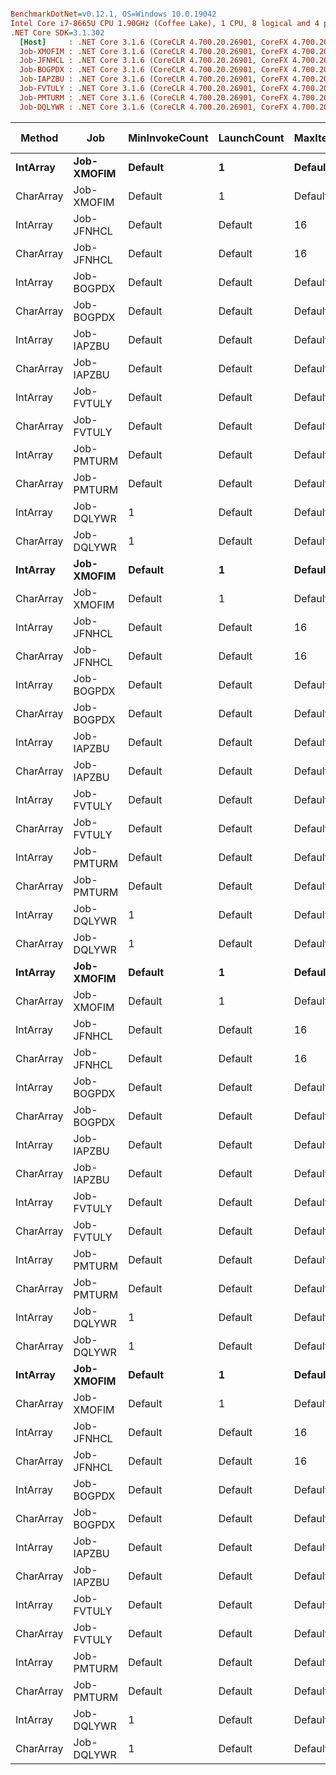``` ini

BenchmarkDotNet=v0.12.1, OS=Windows 10.0.19042
Intel Core i7-8665U CPU 1.90GHz (Coffee Lake), 1 CPU, 8 logical and 4 physical cores
.NET Core SDK=3.1.302
  [Host]     : .NET Core 3.1.6 (CoreCLR 4.700.20.26901, CoreFX 4.700.20.31603), X64 RyuJIT
  Job-XMOFIM : .NET Core 3.1.6 (CoreCLR 4.700.20.26901, CoreFX 4.700.20.31603), X64 RyuJIT
  Job-JFNHCL : .NET Core 3.1.6 (CoreCLR 4.700.20.26901, CoreFX 4.700.20.31603), X64 RyuJIT
  Job-BOGPDX : .NET Core 3.1.6 (CoreCLR 4.700.20.26901, CoreFX 4.700.20.31603), X64 RyuJIT
  Job-IAPZBU : .NET Core 3.1.6 (CoreCLR 4.700.20.26901, CoreFX 4.700.20.31603), X64 RyuJIT
  Job-FVTULY : .NET Core 3.1.6 (CoreCLR 4.700.20.26901, CoreFX 4.700.20.31603), X64 RyuJIT
  Job-PMTURM : .NET Core 3.1.6 (CoreCLR 4.700.20.26901, CoreFX 4.700.20.31603), X64 RyuJIT
  Job-DQLYWR : .NET Core 3.1.6 (CoreCLR 4.700.20.26901, CoreFX 4.700.20.31603), X64 RyuJIT


```
|    Method |        Job | MinInvokeCount | LaunchCount | MaxIterationCount | MaxWarmupIterationCount | MinIterationCount | MinWarmupIterationCount | WarmupCount |   N |       Mean |     Error |     StdDev |     Median |  Gen 0 | Gen 1 | Gen 2 | Allocated |
|---------- |----------- |--------------- |------------ |------------------ |------------------------ |------------------ |------------------------ |------------ |---- |-----------:|----------:|-----------:|-----------:|-------:|------:|------:|----------:|
|  **IntArray** | **Job-XMOFIM** |        **Default** |           **1** |           **Default** |                 **Default** |           **Default** |                 **Default** |     **Default** |   **0** |   **3.935 ns** | **0.2029 ns** |  **0.2566 ns** |   **3.808 ns** | **0.0057** |     **-** |     **-** |      **24 B** |
| CharArray | Job-XMOFIM |        Default |           1 |           Default |                 Default |           Default |                 Default |     Default |   0 |   4.228 ns | 0.1536 ns |  0.1199 ns |   4.193 ns | 0.0057 |     - |     - |      24 B |
|  IntArray | Job-JFNHCL |        Default |     Default |                16 |                 Default |           Default |                 Default |     Default |   0 |   3.836 ns | 0.0734 ns |  0.0651 ns |   3.838 ns | 0.0057 |     - |     - |      24 B |
| CharArray | Job-JFNHCL |        Default |     Default |                16 |                 Default |           Default |                 Default |     Default |   0 |   3.809 ns | 0.1011 ns |  0.0945 ns |   3.802 ns | 0.0057 |     - |     - |      24 B |
|  IntArray | Job-BOGPDX |        Default |     Default |           Default |                       7 |           Default |                 Default |     Default |   0 |   4.167 ns | 0.0743 ns |  0.0695 ns |   4.192 ns | 0.0057 |     - |     - |      24 B |
| CharArray | Job-BOGPDX |        Default |     Default |           Default |                       7 |           Default |                 Default |     Default |   0 |   4.206 ns | 0.1188 ns |  0.1053 ns |   4.230 ns | 0.0057 |     - |     - |      24 B |
|  IntArray | Job-IAPZBU |        Default |     Default |           Default |                 Default |                 1 |                 Default |     Default |   0 |   4.126 ns | 0.1813 ns |  0.0281 ns |   4.130 ns | 0.0057 |     - |     - |      24 B |
| CharArray | Job-IAPZBU |        Default |     Default |           Default |                 Default |                 1 |                 Default |     Default |   0 |   4.209 ns | 0.1462 ns |  0.0380 ns |   4.215 ns | 0.0057 |     - |     - |      24 B |
|  IntArray | Job-FVTULY |        Default |     Default |           Default |                 Default |           Default |                       1 |     Default |   0 |   4.204 ns | 0.1120 ns |  0.1047 ns |   4.232 ns | 0.0057 |     - |     - |      24 B |
| CharArray | Job-FVTULY |        Default |     Default |           Default |                 Default |           Default |                       1 |     Default |   0 |   4.171 ns | 0.0735 ns |  0.0652 ns |   4.189 ns | 0.0057 |     - |     - |      24 B |
|  IntArray | Job-PMTURM |        Default |     Default |           Default |                 Default |           Default |                 Default |           1 |   0 |   3.801 ns | 0.0699 ns |  0.0583 ns |   3.810 ns | 0.0057 |     - |     - |      24 B |
| CharArray | Job-PMTURM |        Default |     Default |           Default |                 Default |           Default |                 Default |           1 |   0 |   4.199 ns | 0.1028 ns |  0.0962 ns |   4.202 ns | 0.0057 |     - |     - |      24 B |
|  IntArray | Job-DQLYWR |              1 |     Default |           Default |                 Default |           Default |                 Default |     Default |   0 |   4.182 ns | 0.0778 ns |  0.0690 ns |   4.178 ns | 0.0057 |     - |     - |      24 B |
| CharArray | Job-DQLYWR |              1 |     Default |           Default |                 Default |           Default |                 Default |     Default |   0 |   4.220 ns | 0.0744 ns |  0.0696 ns |   4.223 ns | 0.0057 |     - |     - |      24 B |
|  **IntArray** | **Job-XMOFIM** |        **Default** |           **1** |           **Default** |                 **Default** |           **Default** |                 **Default** |     **Default** |   **8** |   **6.727 ns** | **0.1247 ns** |  **0.1105 ns** |   **6.724 ns** | **0.0134** |     **-** |     **-** |      **56 B** |
| CharArray | Job-XMOFIM |        Default |           1 |           Default |                 Default |           Default |                 Default |     Default |   8 |   6.919 ns | 0.1258 ns |  0.1177 ns |   6.945 ns | 0.0096 |     - |     - |      40 B |
|  IntArray | Job-JFNHCL |        Default |     Default |                16 |                 Default |           Default |                 Default |     Default |   8 |   6.563 ns | 0.3136 ns |  0.2933 ns |   6.432 ns | 0.0134 |     - |     - |      56 B |
| CharArray | Job-JFNHCL |        Default |     Default |                16 |                 Default |           Default |                 Default |     Default |   8 |   5.248 ns | 0.1497 ns |  0.1169 ns |   5.223 ns | 0.0096 |     - |     - |      40 B |
|  IntArray | Job-BOGPDX |        Default |     Default |           Default |                       7 |           Default |                 Default |     Default |   8 |  11.236 ns | 1.1185 ns |  3.2980 ns |  10.332 ns | 0.0134 |     - |     - |      56 B |
| CharArray | Job-BOGPDX |        Default |     Default |           Default |                       7 |           Default |                 Default |     Default |   8 |   5.836 ns | 0.2769 ns |  0.6740 ns |   5.733 ns | 0.0095 |     - |     - |      40 B |
|  IntArray | Job-IAPZBU |        Default |     Default |           Default |                 Default |                 1 |                 Default |     Default |   8 |   5.984 ns | 0.1982 ns |  0.0307 ns |   5.986 ns | 0.0134 |     - |     - |      56 B |
| CharArray | Job-IAPZBU |        Default |     Default |           Default |                 Default |                 1 |                 Default |     Default |   8 |   6.734 ns | 0.5432 ns |  1.5232 ns |   6.320 ns | 0.0096 |     - |     - |      40 B |
|  IntArray | Job-FVTULY |        Default |     Default |           Default |                 Default |           Default |                       1 |     Default |   8 |   6.535 ns | 0.1874 ns |  0.1463 ns |   6.527 ns | 0.0134 |     - |     - |      56 B |
| CharArray | Job-FVTULY |        Default |     Default |           Default |                 Default |           Default |                       1 |     Default |   8 |   9.595 ns | 0.7866 ns |  2.3192 ns |   9.107 ns | 0.0095 |     - |     - |      40 B |
|  IntArray | Job-PMTURM |        Default |     Default |           Default |                 Default |           Default |                 Default |           1 |   8 |   7.678 ns | 0.3105 ns |  0.7559 ns |   7.582 ns | 0.0134 |     - |     - |      56 B |
| CharArray | Job-PMTURM |        Default |     Default |           Default |                 Default |           Default |                 Default |           1 |   8 |   5.972 ns | 0.2757 ns |  0.4901 ns |   5.808 ns | 0.0096 |     - |     - |      40 B |
|  IntArray | Job-DQLYWR |              1 |     Default |           Default |                 Default |           Default |                 Default |     Default |   8 |   8.834 ns | 0.4951 ns |  1.4598 ns |   8.470 ns | 0.0134 |     - |     - |      56 B |
| CharArray | Job-DQLYWR |              1 |     Default |           Default |                 Default |           Default |                 Default |     Default |   8 |   6.133 ns | 0.3257 ns |  0.9603 ns |   5.961 ns | 0.0096 |     - |     - |      40 B |
|  **IntArray** | **Job-XMOFIM** |        **Default** |           **1** |           **Default** |                 **Default** |           **Default** |                 **Default** |     **Default** |  **64** |  **26.629 ns** | **0.6855 ns** |  **1.0873 ns** |  **26.663 ns** | **0.0669** |     **-** |     **-** |     **280 B** |
| CharArray | Job-XMOFIM |        Default |           1 |           Default |                 Default |           Default |                 Default |     Default |  64 |  15.092 ns | 0.4087 ns |  0.3823 ns |  15.094 ns | 0.0363 |     - |     - |     152 B |
|  IntArray | Job-JFNHCL |        Default |     Default |                16 |                 Default |           Default |                 Default |     Default |  64 |  44.778 ns | 9.1263 ns |  8.9633 ns |  43.638 ns | 0.0669 |     - |     - |     280 B |
| CharArray | Job-JFNHCL |        Default |     Default |                16 |                 Default |           Default |                 Default |     Default |  64 |  19.200 ns | 3.6565 ns |  3.5912 ns |  17.509 ns | 0.0363 |     - |     - |     152 B |
|  IntArray | Job-BOGPDX |        Default |     Default |           Default |                       7 |           Default |                 Default |     Default |  64 |  29.228 ns | 1.5285 ns |  4.4344 ns |  28.136 ns | 0.0669 |     - |     - |     280 B |
| CharArray | Job-BOGPDX |        Default |     Default |           Default |                       7 |           Default |                 Default |     Default |  64 |  16.242 ns | 0.6338 ns |  1.8489 ns |  15.700 ns | 0.0363 |     - |     - |     152 B |
|  IntArray | Job-IAPZBU |        Default |     Default |           Default |                 Default |                 1 |                 Default |     Default |  64 |  34.674 ns | 3.3009 ns |  9.7328 ns |  31.436 ns | 0.0669 |     - |     - |     280 B |
| CharArray | Job-IAPZBU |        Default |     Default |           Default |                 Default |                 1 |                 Default |     Default |  64 |  18.383 ns | 1.6686 ns |  4.8144 ns |  16.093 ns | 0.0363 |     - |     - |     152 B |
|  IntArray | Job-FVTULY |        Default |     Default |           Default |                 Default |           Default |                       1 |     Default |  64 |  26.989 ns | 1.2136 ns |  3.4625 ns |  26.757 ns | 0.0669 |     - |     - |     280 B |
| CharArray | Job-FVTULY |        Default |     Default |           Default |                 Default |           Default |                       1 |     Default |  64 |  13.893 ns | 0.4344 ns |  0.7608 ns |  13.642 ns | 0.0363 |     - |     - |     152 B |
|  IntArray | Job-PMTURM |        Default |     Default |           Default |                 Default |           Default |                 Default |           1 |  64 |  27.244 ns | 0.6853 ns |  1.7067 ns |  27.201 ns | 0.0669 |     - |     - |     280 B |
| CharArray | Job-PMTURM |        Default |     Default |           Default |                 Default |           Default |                 Default |           1 |  64 |  14.853 ns | 0.4435 ns |  0.6638 ns |  14.775 ns | 0.0363 |     - |     - |     152 B |
|  IntArray | Job-DQLYWR |              1 |     Default |           Default |                 Default |           Default |                 Default |     Default |  64 |  27.789 ns | 1.4052 ns |  4.0092 ns |  26.363 ns | 0.0669 |     - |     - |     280 B |
| CharArray | Job-DQLYWR |              1 |     Default |           Default |                 Default |           Default |                 Default |     Default |  64 |  15.566 ns | 0.6144 ns |  1.8116 ns |  15.177 ns | 0.0363 |     - |     - |     152 B |
|  **IntArray** | **Job-XMOFIM** |        **Default** |           **1** |           **Default** |                 **Default** |           **Default** |                 **Default** |     **Default** | **512** | **153.107 ns** | **3.9017 ns** | **10.8762 ns** | **150.887 ns** | **0.4952** |     **-** |     **-** |    **2072 B** |
| CharArray | Job-XMOFIM |        Default |           1 |           Default |                 Default |           Default |                 Default |     Default | 512 |  86.046 ns | 3.4121 ns |  9.2828 ns |  82.741 ns | 0.2505 |     - |     - |    1048 B |
|  IntArray | Job-JFNHCL |        Default |     Default |                16 |                 Default |           Default |                 Default |     Default | 512 | 162.110 ns | 9.7449 ns |  9.5708 ns | 160.769 ns | 0.4952 |     - |     - |    2072 B |
| CharArray | Job-JFNHCL |        Default |     Default |                16 |                 Default |           Default |                 Default |     Default | 512 |  84.224 ns | 3.6606 ns |  3.0568 ns |  83.358 ns | 0.2505 |     - |     - |    1048 B |
|  IntArray | Job-BOGPDX |        Default |     Default |           Default |                       7 |           Default |                 Default |     Default | 512 | 186.018 ns | 7.4010 ns | 21.4717 ns | 176.635 ns | 0.4952 |     - |     - |    2072 B |
| CharArray | Job-BOGPDX |        Default |     Default |           Default |                       7 |           Default |                 Default |     Default | 512 |  99.160 ns | 2.7371 ns |  7.9843 ns |  98.183 ns | 0.2503 |     - |     - |    1048 B |
|  IntArray | Job-IAPZBU |        Default |     Default |           Default |                 Default |                 1 |                 Default |     Default | 512 | 193.055 ns | 6.0813 ns | 17.8353 ns | 197.145 ns | 0.4952 |     - |     - |    2072 B |
| CharArray | Job-IAPZBU |        Default |     Default |           Default |                 Default |                 1 |                 Default |     Default | 512 |  85.681 ns | 2.2791 ns |  6.5758 ns |  85.522 ns | 0.2505 |     - |     - |    1048 B |
|  IntArray | Job-FVTULY |        Default |     Default |           Default |                 Default |           Default |                       1 |     Default | 512 | 162.734 ns | 5.5669 ns | 15.8826 ns | 157.817 ns | 0.4952 |     - |     - |    2072 B |
| CharArray | Job-FVTULY |        Default |     Default |           Default |                 Default |           Default |                       1 |     Default | 512 |  80.978 ns | 1.7665 ns |  3.8402 ns |  80.254 ns | 0.2505 |     - |     - |    1048 B |
|  IntArray | Job-PMTURM |        Default |     Default |           Default |                 Default |           Default |                 Default |           1 | 512 | 166.505 ns | 5.2106 ns | 15.1169 ns | 161.948 ns | 0.4952 |     - |     - |    2072 B |
| CharArray | Job-PMTURM |        Default |     Default |           Default |                 Default |           Default |                 Default |           1 | 512 |  86.071 ns | 2.9773 ns |  8.7785 ns |  81.862 ns | 0.2505 |     - |     - |    1048 B |
|  IntArray | Job-DQLYWR |              1 |     Default |           Default |                 Default |           Default |                 Default |     Default | 512 | 152.779 ns | 3.1318 ns |  4.3903 ns | 153.590 ns | 0.4952 |     - |     - |    2072 B |
| CharArray | Job-DQLYWR |              1 |     Default |           Default |                 Default |           Default |                 Default |     Default | 512 |  87.958 ns | 3.4445 ns |  9.9381 ns |  86.906 ns | 0.2505 |     - |     - |    1048 B |
